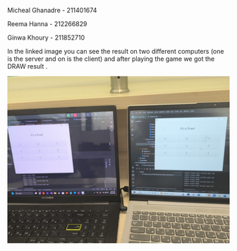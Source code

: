 Micheal Ghanadre - 211401674 

Reema Hanna - 212266829 

Ginwa Khoury - 211852710


In the linked image you can see the result on two different computers (one is the server and on is the client) and 
after playing the game we got the DRAW result . 

![img.png](img.png)